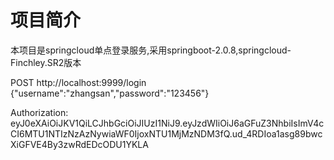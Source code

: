 # 项目简介
本项目是springcloud单点登录服务,采用springboot-2.0.8,springcloud-Finchley.SR2版本


POST http://localhost:9999/login
{"username":"zhangsan","password":"123456"}

Authorization:
eyJ0eXAiOiJKV1QiLCJhbGciOiJIUzI1NiJ9.eyJzdWIiOiJ6aGFuZ3NhbiIsImV4cCI6MTU1NTIzNzAzNywiaWF0IjoxNTU1MjMzNDM3fQ.ud_4RDIoa1asg89bwcXiGFVE4By3zwRdEDcODU1YKLA

